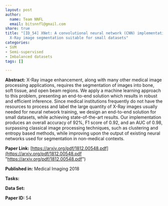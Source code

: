 ```yaml
---
layout: post
author:
  name: Team NNFL
  email: bitsnnfl@gmail.com
share: true
title: "[ID_54] XNet: A convolutional neural network (CNN) implementation for medical
  X-Ray image segmentation suitable for small datasets"
categories:
- SVM
- Semi-supervised
- Imbalanced datasets
tags: []

---
```

**Abstract:** X-Ray image enhancement, along with many other medical image processing applications, requires the segmentation of images into bone, soft tissue, and open beam regions. We apply a machine learning approach to this problem, presenting an end-to-end solution which results in robust and efficient inference. Since medical institutions frequently do not have the resources to process and label the large quantity of X-Ray images usually needed for neural network training, we design an end-to-end solution for small datasets, while achieving state-of-the-art results. Our implementation produces an overall accuracy of 92%, F1 score of 0.92, and an AUC of 0.98, surpassing classical image processing techniques, such as clustering and entropy based methods, while improving upon the output of existing neural networks used for segmentation in non-medical contexts.

**Paper Link:** [https://arxiv.org/pdf/1812.00548.pdf](https://arxiv.org/pdf/1812.00548.pdf "https://arxiv.org/pdf/1812.00548.pdf")

**Published in:** Medical Imaging 2018

**Tasks:**

**Data Set:**

**Paper ID:** 54